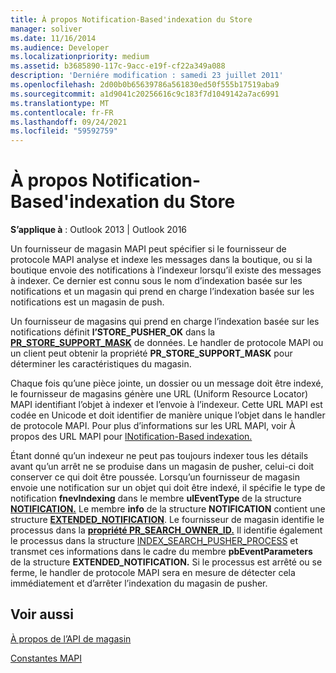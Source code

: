 ```yaml
---
title: À propos Notification-Based'indexation du Store
manager: soliver
ms.date: 11/16/2014
ms.audience: Developer
ms.localizationpriority: medium
ms.assetid: b3685890-117c-9acc-e19f-cf22a349a088
description: 'Derniére modification : samedi 23 juillet 2011'
ms.openlocfilehash: 2d00b0b65639786a561830ed50f555b17519aba9
ms.sourcegitcommit: a1d9041c20256616c9c183f7d1049142a7ac6991
ms.translationtype: MT
ms.contentlocale: fr-FR
ms.lasthandoff: 09/24/2021
ms.locfileid: "59592759"
---
```

# <a name="about-notification-based-store-indexing"></a>À propos Notification-Based'indexation du Store

  
  
**S’applique à** : Outlook 2013 | Outlook 2016 
  
Un fournisseur de magasin MAPI peut spécifier si le fournisseur de protocole MAPI analyse et indexe les messages dans la boutique, ou si la boutique envoie des notifications à l’indexeur lorsqu’il existe des messages à indexer. Ce dernier est connu sous le nom d’indexation basée sur les notifications et un magasin qui prend en charge l’indexation basée sur les notifications est un magasin de push.
  
Un fournisseur de magasins qui prend en charge l’indexation basée sur les notifications définit **l’STORE_PUSHER_OK** dans la **[PR_STORE_SUPPORT_MASK](pidtagstoresupportmask-canonical-property.md)** de données. Le handler de protocole MAPI ou un client peut obtenir la propriété **PR_STORE_SUPPORT_MASK** pour déterminer les caractéristiques du magasin. 
  
Chaque fois qu’une pièce jointe, un dossier ou un message doit être indexé, le fournisseur de magasins génère une URL (Uniform Resource Locator) MAPI identifiant l’objet à indexer et l’envoie à l’indexeur. Cette URL MAPI est codée en Unicode et doit identifier de manière unique l’objet dans le handler de protocole MAPI. Pour plus d’informations sur les URL MAPI, voir À propos des URL MAPI pour [lNotification-Based indexation.](about-mapi-urls-for-notification-based-indexing.md)
  
Étant donné qu’un indexeur ne peut pas toujours indexer tous les détails avant qu’un arrêt ne se produise dans un magasin de pusher, celui-ci doit conserver ce qui doit être poussée. Lorsqu’un fournisseur de magasin envoie une notification sur un objet qui doit être indexé, il spécifie le type de notification **fnevIndexing** dans le membre **ulEventType** de la structure **[NOTIFICATION.](notification.md)** Le membre **info** de la structure **NOTIFICATION** contient une structure **[EXTENDED_NOTIFICATION](extended_notification.md)**. Le fournisseur de magasin identifie le processus dans la **[propriété PR_SEARCH_OWNER_ID.](pidtagsearchownerid-canonical-property.md)** Il identifie également le processus dans la structure [INDEX_SEARCH_PUSHER_PROCESS](index_search_pusher_process.md) et transmet ces informations dans le cadre du membre **pbEventParameters** de la structure **EXTENDED_NOTIFICATION.** Si le processus est arrêté ou se ferme, le handler de protocole MAPI sera en mesure de détecter cela immédiatement et d’arrêter l’indexation du magasin de pusher. 
  
## <a name="see-also"></a>Voir aussi



[À propos de l’API de magasin](about-the-store-api.md)
  
[Constantes MAPI](mapi-constants.md)

